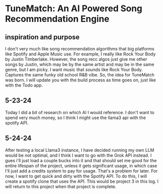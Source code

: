 # TuneMatch: An AI Powered Song Recommendation Engine 
## inspiration and purpose 
I don't very much like song recommendation algorithms that big platforms like Spotify and Apple Music use. 
For example, I really like Rock Your Body by Justin Timberlake. However, the song recc algos just give me other songs by Justin, which may be by the same artist and may be in the same genre, but I am picky. 
I want music that *sounds* like Rock Your Body. Captures the same funky old school R&B vibe. So, the idea for TuneMatch was born. I will update you with the build process as time goes on, just like with the Todo app. 


## 5-23-24
Today I did a bit of research on which AI I would reference. I don't want to spend very much money, so I think I might use the llama3 api with the spotify API. 

## 5-24-24
After testing a local Llama3 instance, I have decided running my own LLM would be not optimal, and I think I want to go with the Grok API instead. I gues i'll just load a couple bucks into it and that should set me good for the entire lifespan of the project, unless it gets significant usage, in which case I'll just add a credits system to pay for usage. That's a problem for later. For now, I want to get quick and dirty with the Spotify API. To do this, I will create a spotify clone that uses the API. This would be project 3 in this log. I will return to this project when that project is complete. 

